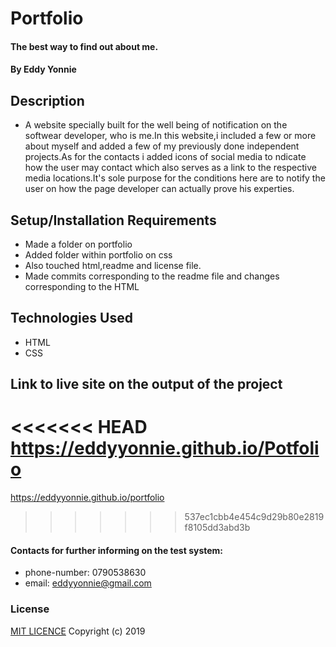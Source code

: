 # Portfolio
#### The best way to find out about me.
#### By Eddy Yonnie
## Description
* A website specially built for the well being of notification on the softwear developer, who is me.In this website,i included a few or more about myself and added a few of my previously done independent projects.As for the contacts i added icons of social media to ndicate how the user may contact which also serves as a link to the respective media locations.It's sole purpose for the conditions here are to notify the user on how the page developer can actually prove his experties.
## Setup/Installation Requirements
* Made a folder on portfolio
* Added folder within portfolio on css
* Also touched html,readme and license file.
* Made commits corresponding to the readme file and  changes corresponding to the HTML
## Technologies Used
* HTML
* CSS
## Link to live site on the output of the project
<<<<<<< HEAD
https://eddyyonnie.github.io/Potfolio
=======
https://eddyyonnie.github.io/portfolio
>>>>>>> 537ec1cbb4e454c9d29b80e2819f8105dd3abd3b
#### Contacts for further informing on the test system:
* phone-number: 0790538630
* email: eddyyonnie@gmail.com
### License
[MIT LICENCE](LICENSE)
Copyright (c) 2019
